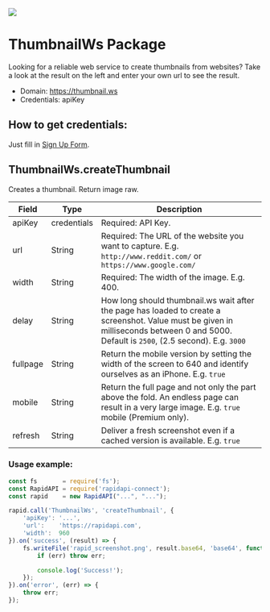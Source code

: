 [![](https://scdn.rapidapi.com/RapidAPI_banner.png)](https://rapidapi.com/package/ThumbnailWs/functions?utm_source=RapidAPIGitHub_ThumbnailCustomFunctions&utm_medium=button&utm_content=RapidAPI_GitHub)

# ThumbnailWs Package
Looking for a reliable web service to create thumbnails from websites? Take a look at the result on the left and enter your own url to see the result. 
* Domain: https://thumbnail.ws
* Credentials: apiKey

## How to get credentials: 
Just fill in [Sign Up Form](https://thumbnail.ws/sign-up.html).
 
## ThumbnailWs.createThumbnail
Creates a thumbnail. Return image raw.

| Field   | Type       | Description
|---------|------------|----------
| apiKey  | credentials| Required: API Key.
| url     | String     | Required: The URL of the website you want to capture. E.g. `http://www.reddit.com/` or `https://www.google.com/`
| width   | String     | Required: The width of the image. E.g. 400.
| delay   | String     | How long should thumbnail.ws wait after the page has loaded to create a screenshot. Value must be given in milliseconds between 0 and 5000. Default is `2500`, (2.5 second). E.g. `3000`
| fullpage| String     | Return the mobile version by setting the width of the screen to 640 and identify ourselves as an iPhone. E.g. `true`
| mobile  | String     | Return the full page and not only the part above the fold. An endless page can result in a very large image. E.g. `true` mobile (Premium only). 
| refresh | String     | Deliver a fresh screenshot even if a cached version is available. E.g. `true`

### Usage example:

```javascript
const fs       = require('fs');
const RapidAPI = require('rapidapi-connect');
const rapid    = new RapidAPI("...", "...");

rapid.call('ThumbnailWs', 'createThumbnail', { 
    'apiKey': '...',
    'url':    'https://rapidapi.com',
    'width':  960
}).on('success', (result) => {
    fs.writeFile('rapid_screenshot.png', result.base64, 'base64', function (err) {
        if (err) throw err;

        console.log('Success!');
    });
}).on('error', (err) => {
    throw err;
});
```
